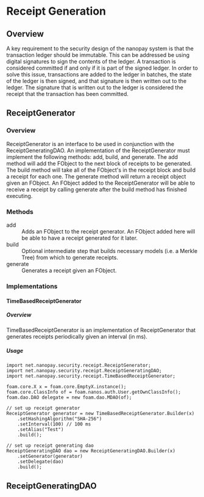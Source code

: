 # Receipt Generation

## Overview

A key requirement to the security design of the nanopay system is that the transaction ledger should be immutable. This can be addressed be using digital signatures to sign the contents of the ledger. A transaction is considered committed if and only if it is part of the signed ledger. In order to solve this issue, transactions are added to the ledger in batches, the state of the ledger is then signed, and that signature is then written out to the ledger. The signature that is written out to the ledger is considered the receipt that the transaction has been committed.

## ReceiptGenerator

### Overview

ReceiptGenerator is an interface to be used in conjunction with the ReceiptGeneratingDAO. An implementation of the ReceiptGenerator must implement the following methods: add, build, and generate. The add method will add the FObject to the next block of receipts to be generated. The build method will take all of the FObject's in the receipt block and build a receipt for each one. The generate method will return a receipt object given an FObject. An FObject added to the ReceiptGenerator will be able to receive a receipt by calling generate after the build method has finished executing.

### Methods

<dl>
	<dt>add</dt>
	<dd>Adds an FObject to the receipt generator. An FObject added here will be able to have a receipt generated for it later.</dd>
	<dt>build</dt>
	<dd>Optional intermediate step that builds necessary models (i.e. a Merkle Tree) from which to generate receipts.</dd>
	<dt>generate</dt>
	<dd>Generates a receipt given an FObject.</dd>
</dl>

### Implementations

#### TimeBasedReceiptGenerator

##### Overview

TimeBasedReceiptGenerator is an implementation of ReceiptGenerator that generates receipts periodically given an interval (in ms).

##### Usage

```
import net.nanopay.security.receipt.ReceiptGenerator;
import net.nanopay.security.receipt.ReceiptGeneratingDAO;
import net.nanopay.security.receipt.TimeBasedReceiptGenerator;

foam.core.X x = foam.core.EmptyX.instance();
foam.core.ClassInfo of = foam.nanos.auth.User.getOwnClassInfo();
foam.dao.DAO delegate = new foam.dao.MDAO(of);

// set up receipt generator
ReceiptGenerator generator = new TimeBasedReceiptGenerator.Builder(x)
	.setHashingAlgorithm("SHA-256") 
	.setInterval(100) // 100 ms
	.setAlias("Test")
	.build();

// set up receipt generating dao
ReceiptGeneratingDAO dao = new ReceiptGeneratingDAO.Builder(x)
	.setGenerator(generator)
	.setDelegate(dao)
	.build();
```

## ReceiptGeneratingDAO

